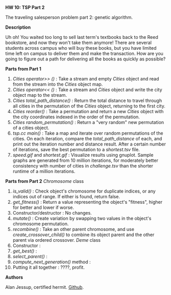 **HW 10: TSP Part 2**

The traveling salesperson problem part 2: genetic algorithm.

**Description**

Uh oh! You waited too long to sell last term's textbooks back to the Reed bookstore, and now they won't take them anymore! There are several students across campus who will buy these books, but you have limited time left on campus to deliver them and make the transaction. How are you going to figure out a path for delivering all the books as quickly as possible?

**Parts from Part 1**
1. *Cities operator>> ()* : Take a stream and empty *Cities* object and read from the stream into the *Cities* object map.
2. *Cities operator<< ()* : Take a stream and *Cities* object and write the city object map to the stream.
3. *Cities total_path_distance()* : Return the total distance to travel through all cities in the permutation of the *Cities* object, returning to the first city.
4. *Cities reorder()* : Take a permutation and return a new *Cities* object with the city coordinates indexed in the order of the permutation.
5. *Cities random_permutation()* : Return a "very random" new permutation of a cities object.
6. *tsp.cc main()* : Take a map and iterate over random permutations of the cities. On each iteration, compare the *total_path_distance* of each, and print out the iteration number and distance result. After a certain number of iterations, save the best permutation to a *shortest.tsv* file.
7. *speed.gif* and *shortest.gif* : Visualize results using gnuplot. Sample graphs are generated from 10 million iterations, for moderately better consistency with number of cities in *challenge.tsv* than the shorter runtime of a million iterations.

**Parts from Part 2**
*Chromosome* class
1. *is_valid()* : Check object's chromosome for duplicate indices, or any indices out of range. If either is found, return false.
2. *get_fitness()* : Return a value representing the object's "fitness", higher for better and lower if worse.
3. Constructor/destructor : No changes.
4. *mutate()* : Create variation by swapping two values in the object's chromosome permutation.
5. *recombine()* : Take an other parent chromosome, and use *create_crossover_child()* to combine its object parent and the other parent via ordered crossover.
*Deme* class
1. Constructor :
2. *get_best()* :
3. *select_parent()* :
4. *compute_next_generation()* method :
3. Putting it all together : ????, profit.

**Authors**

Alan Jessup, certified hermit. [Github](https://github.com/alwritescode).
